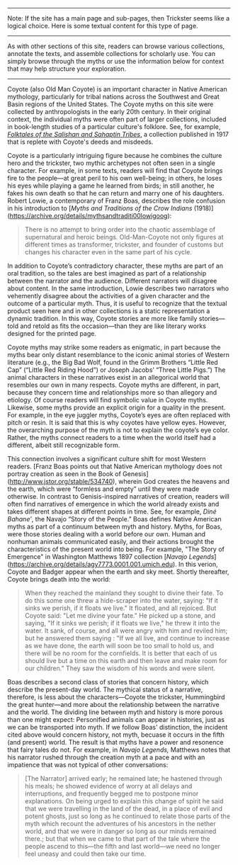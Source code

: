 ***
Note: If the site has a main page and sub-pages, then Trickster seems like a logical choice. Here is some textual content for this type of page.
***

As with other sections of this site, readers can browse various collections, annotate the texts, and assemble collections for scholarly use. You can simply browse through the myths or use the information below for context that may help structure your exploration. 
***

Coyote (also Old Man Coyote) is an important character in Native American mythology, particularly for tribal nations across the Southwest and Great Basin regions of the United States. The Coyote myths on this site were collected by anthropologists in the early 20th century. In their original context, the individual myths were often part of larger collections, included in book-length studies of a particular culture's folklore. See, for example, [*Folktales of the Salishan and Sahaptin Tribes*,](https://archive.org/stream/folktalesofsalis00boas#page/n7/mode/2up) a collection published in 1917 that is replete with Coyote's deeds and misdeeds. 

Coyote is a particularly intriguing figure because he combines the culture hero and the trickster, two mythic archetypes not often seen in a single character. For example, in some texts, readers will find that Coyote brings fire to the people—at great peril to his own well-being; in others, he loses his eyes while playing a game he learned from birds; in still another, he fakes his own death so that he can return and marry one of his daughters. Robert Lowie, a contemporary of Franz Boas, describes the role confusion in his introduction to [*Myths and Traditions of the Crow Indians* (1918)] (https://archive.org/details/mythsandtraditi00lowigoog):  

>There is no attempt to bring order into the chaotic assemblage of supernatural and heroic beings. Old-Man-Coyote not only figures at different times as transformer, trickster, and founder of customs but changes his character even in the same part of his cycle.

In addition to Coyote’s contradictory character, these myths are part of an oral tradition, so the tales are best imagined as part of a relationship between the narrator and the audience. Different narrators will disagree about content. In the same introduction, Lowie describes two narrators who vehemently disagree about the activities of a given character and the outcome of a particular myth.  Thus, it is useful to recognize that the textual product seen here and in other collections is a static  representation a dynamic tradition. In this way, Coyote stories are more like family stories—told and retold as fits the occasion—than they are like literary works designed for the printed page. 

Coyote myths may strike some readers as enigmatic, in part because the myths bear only distant resemblance to the iconic animal stories of Western literature (e.g., the Big Bad Wolf, found in the Grimm Brothers “Little Red Cap” (“Little Red Riding Hood”) or Joseph Jacobs’ “Three Little Pigs.”) The animal characters in these narratives exist in an allegorical world that resembles our own in many respects. Coyote myths are different, in part, because they concern time and relationships more so than allegory and etiology. Of course readers will find symbolic value in Coyote myths. Likewise, some myths provide an explicit origin for a quality in the present.  For example, in the eye juggler myths, Coyote’s eyes are often replaced with pitch or resin. It is said that this is why coyotes have yellow eyes. However, the overarching purpose of the myth is not to explain the coyote’s eye color. Rather, the myths connect readers to a time when the world itself had a different, albeit still recognizable form. 

This connection involves a significant culture shift for most Western readers. [Franz Boas points out that Native American mythology does not portray creation as seen in the Book of Genesis] (http://www.jstor.org/stable/534740), wherein God creates the heavens and the earth, which were “formless and empty” until they were made otherwise. In contrast to Genisis-inspired narratives of creation, readers will often find narratives of emergence in which the world already exists and takes different shapes at different points in time. See, for example, *Diné Bahaneʼ*, the Navajo “Story of the People.” Boas defines Native American myths as part of a continuum between myth and history. Myths, for Boas, were those stories dealing with a world before our own.  Human and nonhuman animals communicated easily, and their actions brought the characteristics of the present world into being.  For example, "The Story of Emergence" in Washington Matthews 1897 collection [*Navajo Legends*] (https://archive.org/details/agy7773.0001.001.umich.edu). In this verion, Coyote and Badger appear when the earth and sky meet. Shortly thereafter, Coyote brings death into the world:

>When they reached the mainland they sought to divine their fate. To do this some one threw a hide-scraper into the water, saying: "If it sinks we perish, if it floats we live." It floated, and all rejoiced. But Coyote said: "Let me divine your fate." He picked up a stone, and saying, "If it sinks we perish; if it floats we live," he threw it into the water. It sank, of course, and all were angry with him and reviled him; but he answered them saying : "If we all live, and continue to increase as we have done, the earth will soon be too small to hold us, and there will be no room for the cornfields. It is better that each of us should live but a time on this earth and then leave and make room for our children." They saw the wisdom of his words and were silent. 

Boas describes a second class of stories that concern history, which describe the present-day world.  The mythical status of a narrative, therefore, is less about the characters—Coyote the trickster, Hummingbird the great hunter—and more about the relationship between the narrative and the world. The dividing line between myth and history is more porous than one might expect: Personified animals can appear in histories, just as we can be transported into myth. If we follow Boas' distinction, the incident cited above would concern history, not myth, becuase it occurs in the fifth (and present) world. The result is that myths have a power and resonence that fairy tales do not. For example, in *Navajo Legends,* Matthews notes that his narrator rushed through the creation myth at a pace and with an impatience that was not typical of other conversations: 

>[The Narrator] arrived early; he remained late; he hastened through his meals; he showed evidence of worry at all delays and interruptions, and frequently begged me to postpone minor explanations. On being urged to explain this change of spirit he said that we were travelling in the land of the dead, in a place of evil and potent ghosts, just so long as he continued to relate those parts of the myth which recount the adventures of his ancestors in the nether world, and that we were in danger so long as our minds remained there.; but that when we came to that part of the tale where the people ascend to this—the fifth and last world—we need no longer feel uneasy and could then take our time.

